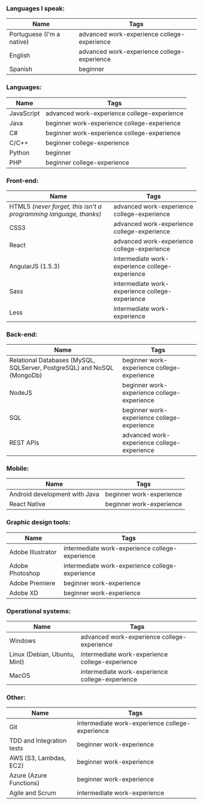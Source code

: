 

### Languages I speak:

| Name | Tags |
| ------ | ------ |
| Portuguese (I'm a native) | advanced work-experience college-experience |
| English | advanced work-experience college-experience |
| Spanish | beginner |




### Languages:



| Name | Tags |
| ------ | ------ |
| JavaScript | advanced work-experience college-experience |
| Java | beginner work-experience college-experience |
| C# | beginner work-experience college-experience |
| C/C++ | beginner college-experience |
| Python | beginner |
| PHP | beginner college-experience |

### Front-end:

| Name | Tags |
| ------ | ------ |
| HTML5 *(never forget, this isn't a programming language, thanks)* | advanced work-experience college-experience |
| CSS3 | advanced work-experience college-experience |
| React | advanced work-experience college-experience |
| AngularJS (1.5.3) | intermediate work-experience college-experience |
| Sass | intermediate work-experience college-experience |
| Less | intermediate work-experience |

### Back-end:

| Name | Tags |
| ------ | ------ |
| Relational Databases (MySQL, SQLServer, PostgreSQL) and NoSQL (MongoDb)| beginner work-experience college-experience |
| NodeJS | beginner work-experience college-experience |
| SQL | beginner work-experience college-experience |
| REST APIs | advanced work-experience college-experience |

### Mobile:
| Name | Tags |
| ------ | ------ |
| Android development with Java | beginner work-experience |
| React Native | beginner work-experience |

### Graphic design tools:

| Name | Tags |
| ------ | ------ |
| Adobe Illustrator | intermediate work-experience college-experience |
| Adobe Photoshop | intermediate work-experience college-experience |
| Adobe Premiere | beginner work-experience |
| Adobe XD | beginner work-experience |


### Operational systems:

| Name | Tags |
| ------ | ------ |
| Windows | advanced work-experience college-experience |
| Linux (Debian, Ubuntu, Mint) | intermediate work-experience college-experience |
| MacOS | intermediate work-experience college-experience |

### Other:

| Name | Tags |
| ------ | ------ |
| Git | intermediate work-experience college-experience |
| TDD and Integration tests | beginner work-experience |
| AWS (S3, Lambdas, EC2) | beginner work-experience |
| Azure (Azure Functions) | beginner work-experience |
| Agile and Scrum | intermediate work-experience |
